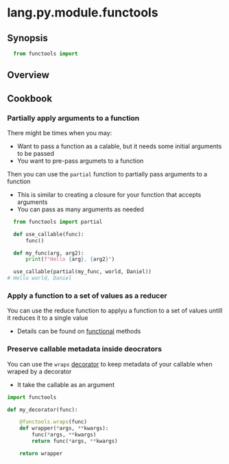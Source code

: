 # lang.py.module.functools

## Synopsis

```py
  from functools import
```

## Overview

## Cookbook

### Partially apply arguments to a function

There might be times when you may:

- Want to pass a function as a calable, but it needs some
  initial arguments to be passed
- You want to pre-pass argumets to a function

Then you can use the `partial` function to partially
pass arguments to a function

- This is similar to creating a closure for your
  function that accepts arguments
- You can pass as many arguments as needed

```py
  from functools import partial

  def use_callable(func):
      func()

  def my_func(arg, arg2):
      print(f"Hello {arg}, {arg2}")

  use_callable(partial(my_func, world, Daniel))
# Hello world, Daniel
```

### Apply a function to a set of values as a reducer

You can use the reduce function to applyu a function to a
set of values untill it reduces it to a single value

- Details can be found on [functional](./kqas.md) methods

### Preserve callable metadata inside deocrators

You can use the `wraps` [decorator](./ff01.md) to keep metadata
of your callable when wraped by a decorator

- It take the callable as an argument

```py
import functools

def my_decorator(func):

    @functools.wraps(func)
    def wrapper(*args, **kwargs):
        func(*args, **kwargs)
        return func(*args, **kwargs)

    return wrapper
```
